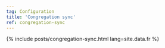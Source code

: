 ```yaml
---
tag: Configuration
title: 'Congregation sync'
ref: congregation-sync
---
```


{% include posts/congregation-sync.html lang=site.data.fr %}
